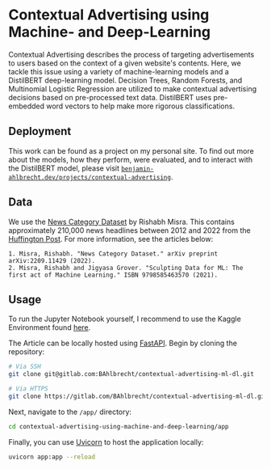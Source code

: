 # Contextual Advertising using Machine- and Deep-Learning

Contextual Advertising describes the process of targeting advertisements to users based on the context of a given website's contents. Here, we tackle this issue using a variety of machine-learning models and a DistilBERT deep-learning model. Decision Trees, Random Forests, and Multinomial Logistic Regression are utilized to make contextual advertising decisions based on pre-processed text data. DistilBERT uses pre-embedded word vectors to help make more rigorous classifications.

## Deployment

This work can be found as a project on my personal site. To find out more about the models, how they perform, were evaluated, and to interact with the DistilBERT model, please visit [`benjamin-ahlbrecht.dev/projects/contextual-advertising`](https://benjamin-ahlbrecht.dev/projects/contextual-advertising).

## Data

We use the [News Category Dataset](https://www.kaggle.com/datasets/rmisra/news-category-dataset) by Rishabh Misra. This contains approximately 210,000 news headlines between 2012 and 2022 from the [Huffington Post](https://www.huffpost.com/). For more information, see the articles below:

```
1. Misra, Rishabh. "News Category Dataset." arXiv preprint arXiv:2209.11429 (2022).
2. Misra, Rishabh and Jigyasa Grover. "Sculpting Data for ML: The first act of Machine Learning." ISBN 9798585463570 (2021).
```

## Usage

To run the Jupyter Notebook yourself, I recommend to use the Kaggle Environment found [here](https://www.kaggle.com/code/benjaminahlbrecht/contextual-advertising-using-ml-dl).

The Article can be locally hosted using [FastAPI](https://fastapi.tiangolo.com/). Begin by cloning the repository:

```bash
# Via SSH
git clone git@gitlab.com:BAhlbrecht/contextual-advertising-ml-dl.git

# Via HTTPS
git clone https://gitlab.com/BAhlbrecht/contextual-advertising-ml-dl.git
```

Next, navigate to the `/app/` directory:

```bash
cd contextual-advertising-using-machine-and-deep-learning/app
```

Finally, you can use [Uvicorn](https://www.uvicorn.org/) to host the application locally:

```bash
uvicorn app:app --reload
```
